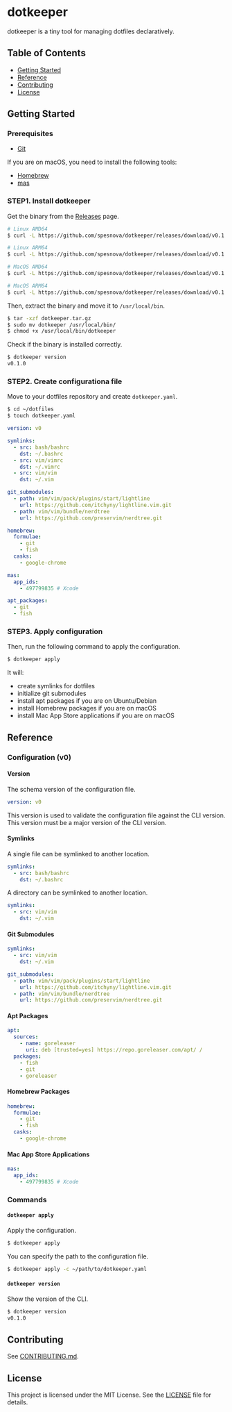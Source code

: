 # dotkeeper
dotkeeper is a tiny tool for managing dotfiles declaratively.

## Table of Contents
- [Getting Started](#getting-started)
- [Reference](#reference)
- [Contributing](#contributing)
- [License](#license)

## Getting Started
### Prerequisites
- [Git](https://git-scm.com/)

If you are on macOS, you need to install the following tools:
- [Homebrew](https://brew.sh/)
- [mas](https://github.com/mas-cli/mas)

### STEP1. Install dotkeeper
Get the binary from the [Releases](https://github.com/spesnova/dotkeeper/releases) page.

```bash
# Linux AMD64
$ curl -L https://github.com/spesnova/dotkeeper/releases/download/v0.1.0/dotkeeper-linux-amd64 -o dotkeeper

# Linux ARM64
$ curl -L https://github.com/spesnova/dotkeeper/releases/download/v0.1.0/dotkeeper-linux-arm64 -o dotkeeper

# MacOS AMD64
$ curl -L https://github.com/spesnova/dotkeeper/releases/download/v0.1.0/dotkeeper-darwin-amd64 -o dotkeeper

# MacOS ARM64
$ curl -L https://github.com/spesnova/dotkeeper/releases/download/v0.1.0/dotkeeper-darwin-arm64 -o dotkeeper
```

Then, extract the binary and move it to `/usr/local/bin`.

```bash
$ tar -xzf dotkeeper.tar.gz
$ sudo mv dotkeeper /usr/local/bin/
$ chmod +x /usr/local/bin/dotkeeper
```

Check if the binary is installed correctly.

```bash
$ dotkeeper version
v0.1.0
```

### STEP2. Create configurationa file
Move to your dotfiles repository and create `dotkeeper.yaml`.

```bash
$ cd ~/dotfiles
$ touch dotkeeper.yaml
```

```yaml
version: v0

symlinks:
  - src: bash/bashrc
    dst: ~/.bashrc
  - src: vim/vimrc
    dst: ~/.vimrc
  - src: vim/vim
    dst: ~/.vim

git_submodules:
  - path: vim/vim/pack/plugins/start/lightline
    url: https://github.com/itchyny/lightline.vim.git
  - path: vim/vim/bundle/nerdtree
    url: https://github.com/preservim/nerdtree.git

homebrew:
  formulae:
    - git
    - fish
  casks:
    - google-chrome

mas:
  app_ids:
    - 497799835 # Xcode

apt_packages:
  - git
  - fish
```

### STEP3. Apply configuration
Then, run the following command to apply the configuration.
```bash
$ dotkeeper apply
```

It will:
- create symlinks for dotfiles
- initialize git submodules
- install apt packages if you are on Ubuntu/Debian
- install Homebrew packages if you are on macOS
- install Mac App Store applications if you are on macOS

## Reference
### Configuration (v0)
#### Version
The schema version of the configuration file. 

```yaml
version: v0
```

This version is used to validate the configuration file against the CLI version. This version must be a major version of the CLI version.

#### Symlinks
A single file can be symlinked to another location.
```yaml
symlinks:
  - src: bash/bashrc
    dst: ~/.bashrc
```

A directory can be symlinked to another location.
```yaml
symlinks:
  - src: vim/vim
    dst: ~/.vim
```

#### Git Submodules
```yaml
symlinks:
  - src: vim/vim
    dst: ~/.vim

git_submodules:
  - path: vim/vim/pack/plugins/start/lightline
    url: https://github.com/itchyny/lightline.vim.git
  - path: vim/vim/bundle/nerdtree
    url: https://github.com/preservim/nerdtree.git
```

#### Apt Packages
```yaml
apt:
  sources:
    - name: goreleaser
      uri: deb [trusted=yes] https://repo.goreleaser.com/apt/ /
  packages:
    - fish
    - git
    - goreleaser
```

#### Homebrew Packages
```yaml
homebrew:
  formulae:
    - git
    - fish
  casks:
    - google-chrome
```

#### Mac App Store Applications
```yaml
mas:
  app_ids:
    - 497799835 # Xcode
```

### Commands
#### `dotkeeper apply`
Apply the configuration.
```bash
$ dotkeeper apply
```

You can specify the path to the configuration file.
```bash
$ dotkeeper apply -c ~/path/to/dotkeeper.yaml
```

#### `dotkeeper version`
Show the version of the CLI.
```bash
$ dotkeeper version
v0.1.0
```

## Contributing
See [CONTRIBUTING.md](CONTRIBUTING.md).

## License
This project is licensed under the MIT License. See the [LICENSE](LICENSE) file for details.
